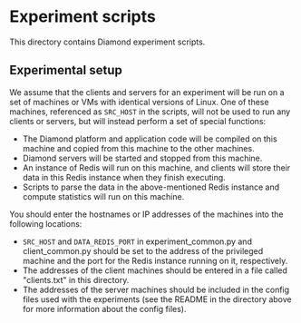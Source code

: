 # Experiment scripts

This directory contains Diamond experiment scripts.

## Experimental setup

We assume that the clients and servers for an experiment will be run on a set
of machines or VMs with identical versions of Linux. One of these machines,
referenced as `SRC_HOST` in the scripts, will not be used to run any clients
or servers, but will instead perform a set of special functions:

* The Diamond platform and application code will be compiled on this
machine and copied from this machine to the other machines.
* Diamond servers will be started and stopped from this machine.
* An instance of Redis will run on this machine, and clients will store their
data in this Redis instance when they finish executing.
* Scripts to parse the data in the above-mentioned Redis instance and compute
statistics will run on this machine.

You should enter the hostnames or IP addresses of the machines into the following
locations:

* `SRC_HOST` and `DATA_REDIS_PORT` in experiment\_common.py and client\_common.py
should be set to the address of the privileged machine and the port for the Redis
instance running on it, respectively.
* The addresses of the client machines should be entered in a file called "clients.txt"
in this directory.
* The addresses of the server machines should be included in the config files used
with the experiments (see the README in the directory above for more information
about the config files).
